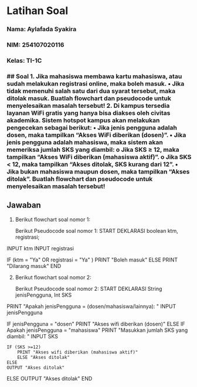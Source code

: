 # Latihan Soal

<h3> Nama: Aylafada Syakira <h3>
<h3> NIM: 254107020116 <h3>
<h3> Kelas: TI-1C <h3>
## Soal 
1. Jika mahasiswa membawa kartu mahasiswa, atau sudah melakukan registrasi online, maka boleh masuk.
    • Jika tidak memenuhi salah satu dari dua syarat tersebut, maka ditolak masuk. Buatlah flowchart dan pseudocode untuk menyelesaikan masalah tersebut!
2. Di kampus tersedia layanan WiFi gratis yang hanya bisa diakses oleh civitas akademika. Sistem hotspot kampus akan melakukan pengecekan sebagai berikut:
    • Jika jenis pengguna adalah dosen, maka tampilkan “Akses WiFi diberikan (dosen)”.
    • Jika jenis pengguna adalah mahasiswa, maka sistem akan memeriksa jumlah SKS yang diambil:
        o Jika SKS ≥ 12, maka tampilkan “Akses WiFi diberikan (mahasiswa aktif)”.
        o Jika SKS < 12, maka tampilkan “Akses ditolak, SKS kurang dari 12”.
    • Jika bukan mahasiswa maupun dosen, maka tampilkan “Akses ditolak”. Buatlah flowchart dan pseudocode untuk menyelesaikan masalah tersebut!

## Jawaban

1. Berikut flowchart soal nomor 1:

    Berikut Pseudocode soal nomor 1: 
 START
 DEKLARASI boolean ktm, registrasi;
 
INPUT ktm 
INPUT registrasi
 
 IF (ktm = "Ya" OR registrasi = "Ya" )
    PRINT "Boleh masuk"
 ELSE 
    PRINT "Dilarang masuk"
END

2. Berikut flowchart soal nomor 2:

    Berikut Pseudocode soal nomor 2: 
START
DEKLARASI String jenisPengguna, Int SKS

PRINT "Apakah jenisPengguna = (dosen/mahasiswa/lainnya): "
INPUT jenisPengguna

IF jenisPengguna = "dosen" 
    PRINT "Akses wifi diberikan (dosen)"
ELSE IF Apakah jenisPengguna = "mahasiswa"
    PRINT "Masukkan jumlah SKS yang diambil: "
    INPUT SKS

    IF (SKS >=12)
        PRINT "Akses wifi diberikan (mahasiswa aktif)"
        ELSE "Akses ditolak"
    ELSE 
    OUTPUT "Akses ditolak"

ELSE 
    OUTPUT "Akses ditolak"
END